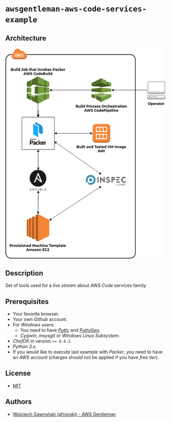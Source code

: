 # `awsgentleman-aws-code-services-example`

## Architecture

![Architecture Diagram](./docs/diagram.png)

## Description

Set of tools used for a *live stream* about *AWS Code* services family.

## Prerequisites

- Your favorite browser.
- Your own *Github* account.
- For *Windows* users:
  - You need to have [*Putty*](https://the.earth.li/~sgtatham/putty/latest/w64/putty-64bit-0.70-installer.msi) and [*PuttyGen*](https://the.earth.li/~sgtatham/putty/latest/w64/puttygen.exe).
  - *Cygwin*, *msysgit* or *Windows Linux Subsystem*.
- *ChefDK* in version `>= 4.4.2`.
- *Python 3.x*.
- If you would like to execute last example with *Packer*, you need to have an *AWS* account (charges should not be applied if you have *free tier*).

## License

- [MIT](LICENSE.md)

## Authors

- [Wojciech Gawroński (afronski) - AWS Gentleman](https://github.com/afronski)
